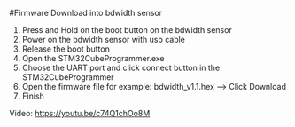 #Firmware Download into bdwidth sensor

1. Press and Hold on the boot button on the bdwidth sensor
2. Power on the bdwidth sensor with usb cable
3. Release the boot button
4. Open the STM32CubeProgrammer.exe
5. Choose the UART port and click connect button in the STM32CubeProgrammer
6. Open the firmware file for example: bdwidth_v1.1.hex --> Click Download
7. Finish

Video: https://youtu.be/c74Q1chOo8M
